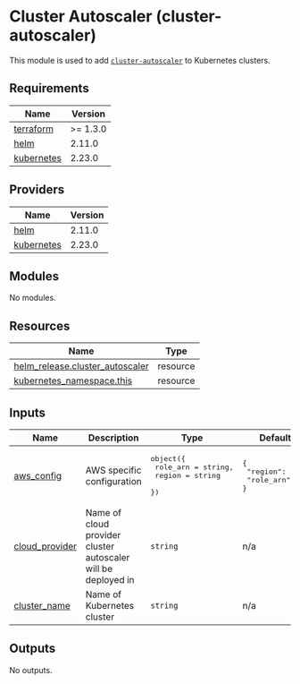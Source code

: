 # Cluster Autoscaler (cluster-autoscaler)

This module is used to add [`cluster-autoscaler`](https://github.com/kubernetes/autoscaler/tree/master/charts/cluster-autoscaler) to Kubernetes clusters.

## Requirements

| Name | Version |
|------|---------|
| <a name="requirement_terraform"></a> [terraform](#requirement\_terraform) | >= 1.3.0 |
| <a name="requirement_helm"></a> [helm](#requirement\_helm) | 2.11.0 |
| <a name="requirement_kubernetes"></a> [kubernetes](#requirement\_kubernetes) | 2.23.0 |

## Providers

| Name | Version |
|------|---------|
| <a name="provider_helm"></a> [helm](#provider\_helm) | 2.11.0 |
| <a name="provider_kubernetes"></a> [kubernetes](#provider\_kubernetes) | 2.23.0 |

## Modules

No modules.

## Resources

| Name | Type |
|------|------|
| [helm_release.cluster_autoscaler](https://registry.terraform.io/providers/hashicorp/helm/2.11.0/docs/resources/release) | resource |
| [kubernetes_namespace.this](https://registry.terraform.io/providers/hashicorp/kubernetes/2.23.0/docs/resources/namespace) | resource |

## Inputs

| Name | Description | Type | Default | Required |
|------|-------------|------|---------|:--------:|
| <a name="input_aws_config"></a> [aws\_config](#input\_aws\_config) | AWS specific configuration | <pre>object({<br>    role_arn = string,<br>    region   = string<br>  })</pre> | <pre>{<br>  "region": "",<br>  "role_arn": ""<br>}</pre> | no |
| <a name="input_cloud_provider"></a> [cloud\_provider](#input\_cloud\_provider) | Name of cloud provider cluster autoscaler will be deployed in | `string` | n/a | yes |
| <a name="input_cluster_name"></a> [cluster\_name](#input\_cluster\_name) | Name of Kubernetes cluster | `string` | n/a | yes |

## Outputs

No outputs.
